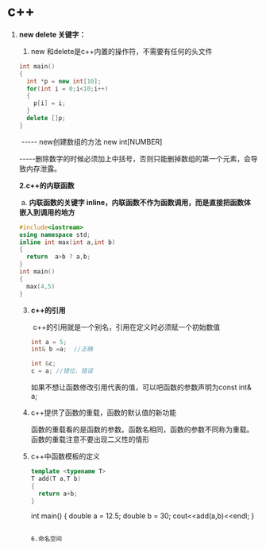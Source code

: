 # c++

1. **new delete 关键字：**

   1. new 和delete是c++内置的操作符，不需要有任何的头文件

   ```c++
   int main()
   {
     int *p = new int[10];
     for(int i = 0;i<10;i++)
     {
       p[i] = i;
     }
     delete []p;
   }
   ```

   ​	----- new创建数组的方法 new int[NUMBER]

   ​	-----删除数字的时候必须加上中括号，否则只能删掉数组的第一个元素，会导致内存泄露。

   **2.c++的内联函数**

   ​	a. **内联函数的关键字 inline，内联函数不作为函数调用，而是直接把函数体嵌入到调用的地方**

   ```c++
   #include<iostream>
   using namespace std;
   inline int max(int a,int b)
   {
     return  a>b ? a,b;
   }
   int main()
   {
     max(4,5)
   }
   ```

   3. **c++的引用**

      ​    c++的引用就是一个别名，引用在定义时必须赋一个初始数值

      ```c++
      int a = 5;
      int& b =a;  //正确

      int &c;
      c = a; //错位，错误
      ```

      如果不想让函数修改引用代表的值，可以吧函数的参数声明为const int& a;

   4. c++提供了函数的重载，函数的默认值的新功能

      ​	函数的重载看的是函数的参数。函数名相同，函数的参数不同称为重载。函数的重载注意不要出现二义性的情形

   5. c++中函数模板的定义

      ```c++
      template <typename T>
      T add(T a,T b)
      {
        return a+b;
      }
      ```


      int main()
      {
        double a = 12.5;
        double b = 30;
        cout<<add<double>(a,b)<<endl;
      }
      ```
    
      6.命名空间
    	